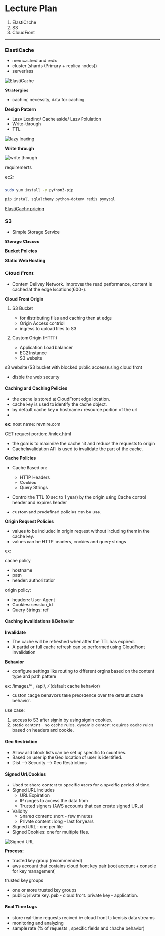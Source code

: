 # Lecture Plan

1. ElastiCache
2. S3
3. CloudFront

---

### ElastiCache

- memcached and redis
- cluster (shards (Primary + replica nodes))
- serverless


![ElastiCache](./images/ElastiCache-Cluster-Redis.png)

**Stratergies**

- caching necessity, data for caching.

**Design Pattern**
- Lazy Loading/ Cache aside/ Lazy Polulation
- Write-through
- TTL

![lazy loading](./images/lazy-loading.png)

**Write through**

![write through](./images/writethrough.png)


requirements

ec2:


```bash

sudo yum install -y python3-pip

pip install sqlalchemy python-dotenv redis pymysql
```


[ElastiCache pricing](https://aws.amazon.com/elasticache/pricing/)


### S3

- Simple Storage Service


**Storage Classes**


**Bucket Policies**


**Static Web Hosting**



### Cloud Front

- Content Delivey Network. Improves the read performance, content is cached at the edge locations(600+).

**Cloud Front Origin**

1. S3 Bucket

   - for distributing files and caching then at edge
   - Origin Access contriol
   - ingress to upload files to S3

2. Custom Origin (HTTP)

   - Application Load balancer
   - EC2 Instance
   - S3 website 

s3 website (S3 bucket with blocked public access)using cloud front

- disble the web security

#### Caching and Caching Policies


- the cache is  stored at CloudFront edge location.
- cache key is used to identify the cache object. 
- by default cache key = hostname+ resource portion of the url.
- 
**ex:** 
host name: revhire.com

GET request portion: /index.html

- the goal is to maximize the cache hit and reduce the requests to origin
- CacheInvalidation API is used to invalidate the part of the cache.



**Cache Policies**

- Cache Based on:

  - HTTP Headers
  - Cookies
  - Query Strings
- Control the TTL (0 sec to 1 year) by  the origin using Cache control header and expires header   
- custom and predefined policies can be use.

**Origin Request Policies**

- values to be included in origin request without including them in the cache key.
- values can be HTTP headers, cookies and query strings


ex:

cache policy

- hostname
- path
- header: authorization

origin policy:

- headers: User-Agent
- Cookies: session_id
- Query Strings: ref

#### Caching Invalidations & Behavior

**Invalidate**

- The cache will be refreshed when after the TTL has expired.
- A partial or full cache refresh can be performed using CloudFront Invalidation

**Behavior**

- configure settings like routing to different orgins based on the content type and path pattern


ex: /images/* , /api/*, /* (default cache behavior)

- custon cacge behaviors take precedence over the default cache behavior.

use case:  

1. access to S3 after signin by using signin cookies.
2. static content - no cache rules. dynamic content requires cache rules based on headers and cookie.



#### Geo Restriction


- Allow and block lists can be set up specific to countries.
- Based on user ip the Geo location of user is identified.
- Dist --> Security --> Geo Restrictions


#### Signed Url/Cookies

- Used to share content to specific users for a specific period of time.
- Signed URL includes:
   - URL Expiration
   - IP ranges to access the data from
   - Trusted signers (AWS accounts that can create signed URLs)
- Validity:
  - Shared content: short - few minutes  
  - Private content : long - last for years
- Signed URL : one per file
- Signed Cookies: one for multiple files.



![Signed URL](./images/cf-signed-url.png)


**Process:**

- trusted key group (recommended)
- aws account that contains cloud front key pair (root account + console for key management)

trusted key groups

- one or more trusted key groups
- public/private key. pub - cloud front. private key - application.


#### Real Time Logs


- store real-time requests recived by cloud front to kenisis data streams
- monitoring and analyzing
- sample rate (% of requests , specific fields and chache behavior)
